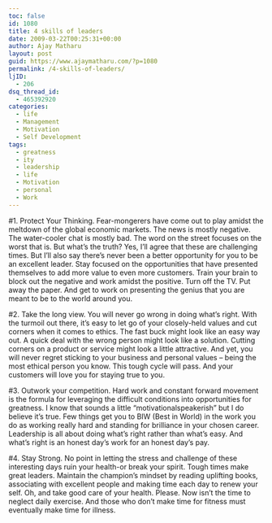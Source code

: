 ```yaml
---
toc: false
id: 1080
title: 4 skills of leaders
date: 2009-03-22T00:25:31+00:00
author: Ajay Matharu
layout: post
guid: https://www.ajaymatharu.com/?p=1080
permalink: /4-skills-of-leaders/
ljID:
  - 206
dsq_thread_id:
  - 465392920
categories:
  - life
  - Management
  - Motivation
  - Self Development
tags:
  - greatness
  - ity
  - leadership
  - life
  - Motivation
  - personal
  - Work
---
```

#1. Protect Your Thinking. Fear-mongerers have come out to play amidst the meltdown of the global economic markets. The news is mostly negative. The water-cooler chat is mostly bad. The word on the street focuses on the worst that is. But what&#8217;s the truth? Yes, I&#8217;ll agree that these are challenging times. But I&#8217;ll also say there&#8217;s never been a better opportunity for you to be an excellent leader. Stay focused on the opportunities that have presented themselves to add more value to even more customers. Train your brain to block out the negative and work amidst the positive. Turn off the TV. Put away the paper. And get to work on presenting the genius that you are meant to be to the world around you.

#2. Take the long view. You will never go wrong in doing what&#8217;s right. With the turmoil out there, it&#8217;s easy to let go of your closely-held values and cut corners when it comes to ethics. The fast buck might look like an easy way out. A quick deal with the wrong person might look like a solution. Cutting corners on a product or service might look a little attractive. And yet, you will never regret sticking to your business and personal values &#8211; being the most ethical person you know. This tough cycle will pass. And your customers will love you for staying true to you.

#3. Outwork your competition. Hard work and constant forward movement is the formula for leveraging the difficult conditions into opportunities for greatness. I know that sounds a little &#8220;motivationalspeakerish&#8221; but I do believe it&#8217;s true. Few things get you to BIW (Best in World) in the work you do as working really hard and standing for brilliance in your chosen career. Leadership is all about doing what&#8217;s right rather than what&#8217;s easy. And what&#8217;s right is an honest day&#8217;s work for an honest day&#8217;s pay.

#4. Stay Strong. No point in letting the stress and challenge of these interesting days ruin your health-or break your spirit. Tough times make great leaders. Maintain the champion&#8217;s mindset by reading uplifting books, associating with excellent people and making time each day to renew your self. Oh, and take good care of your health. Please. Now isn&#8217;t the time to neglect daily exercise. And those who don&#8217;t make time for fitness must eventually make time for illness.

